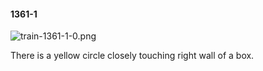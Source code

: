 #### 1361-1
![train-1361-1-0.png](https://github.com/lil-lab/nlvr/raw/master/nlvr/train/images/60/train-1361-1-0.png "train-1361-1-0.png")

There is a yellow circle closely touching right wall of a box.